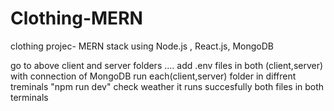 # Clothing-MERN
clothing projec- MERN stack using  Node.js , React.js, MongoDB

go to above client and server folders ....
add .env files in both (client,server) with connection of MongoDB 
run each(client,server) folder in diffrent treminals "npm run dev"
check weather it runs succesfully both files in both terminals 
